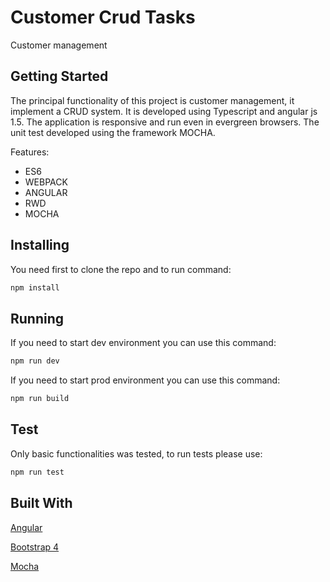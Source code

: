 # Customer Crud Tasks
Customer management

## Getting Started
The principal functionality of this project is customer management, it implement a CRUD system. It is developed using Typescript and angular js 1.5. The application is responsive and run even in evergreen browsers. The unit test developed using the framework MOCHA.

Features:
* ES6
* WEBPACK
* ANGULAR
* RWD
* MOCHA

## Installing
You need first to clone the repo and to run command:
```javascript
npm install
```

## Running
If you need to start dev environment you can use this command:
```javascript
npm run dev
```
If you need to start prod environment you can use this command:
```javascript
npm run build
```

## Test
Only basic functionalities was tested, to run tests please use:
```javascript
npm run test
```

## Built With
[Angular](https://angularjs.org/)

[Bootstrap 4](https://getbootstrap.com/)

[Mocha](https://mochajs.org/)